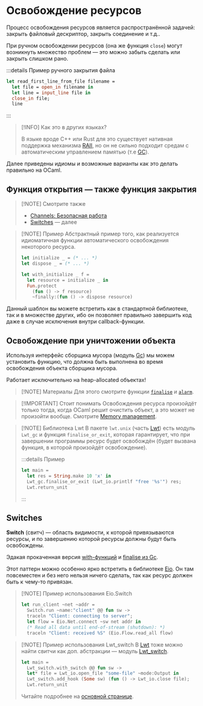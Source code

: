 # Освобождение ресурсов

Процесс освобождения ресурсов является распространённой задачей: закрыть файловый дескриптор, 
закрыть соединение и т.д.. 

При ручном освобождении ресурсов (она же функция `close`) могут 
возникнуть множество проблем &mdash; это можно забыть сделать или закрыть слишком рано.


:::details Пример ручного закрытия файла
```ocaml
let read_first_line_from_file filename = 
  let file = open_in filename in 
  let line = input_line file in 
  close_in file;
  line
```
:::

> [!INFO] Как это в других языках?
> 
> В языке вроде C++ или Rust для это существует нативная поддержка механизма [RAII],
> но он не сильно подходит средам с автоматическим управлением памятью (т.е [GC]).

Далее приведены идиомы и возможные варианты как это делать правильно на OCaml.

## Функция открытия &mdash; также функция закрытия 

> [!NOTE] Смотрите также 
> - [Channels: Безопасная работа](./channels.md#безопасная-работа)
> - [Switches](#switches) &mdash; далее

> [!NOTE] Пример
> Абстрактный пример того, как реализуется идиоматичная функции автоматического освобождения 
> некоторого ресурса.
> ```ocaml
> let initialize _ = (* ... *)
> let dispose _ = (* ... *)
> 
> let with_initialize _ f = 
>   let resource = initialize _ in 
>   Fun.protect 
>     (fun () -> f resource)
>     ~finally:(fun () -> dispose resource) 
> ```

Данный шаблон вы можете встретить как в стандартной библиотеке, так и в множестве других,
ибо он позволяет правильно завершить код даже в случае исключения внутри callback-функции.

## Освобождение при уничтожении объекта

Используя интерфейс сборщика мусора (модуль [Gc](https://ocaml.org/manual/api/Gc.html)) мы можем установить функцию, 
что должна быть выполнена во время освобождения объекта сборщика мусора.

Работает исключительно на heap-allocated объектах! 

> [!NOTE] Материалы
> Для этого смотрите функции [`finalise`](https://ocaml.org/manual/5.2/api/Gc.html#VALfinalise) и 
> [`alarm`](https://ocaml.org/manual/5.2/api/Gc.html#TYPEalarm).

> [!IMPORTANT] Стоит понимать
> Освобождения ресурса произойдёт только тогда, когда OCaml решит очистить объект, 
> а это может не произойти вообще. Смотрите [Memory management](./performance.md#memory-management).

> [!NOTE] Библиотека Lwt
> В пакете `lwt.unix` (часть [Lwt](../libraries/concurrency/lwt.md)) есть модуль `Lwt_gc` и функция `finalise_or_exit`, которая гарантирует, что
> при завершении программы ресурс будет освобождён (будет вызвана функция, в которой произойдёт освобождение).
> 
> :::details Пример
> ```ocaml
> let main = 
>   let res = String.make 10 'x' in
>   Lwt_gc.finalise_or_exit (Lwt_io.printlf "free '%s'") res;
>   Lwt.return_unit
> ```
> :::

## Switches 
 
**Switch** (свитч) &mdash; область видимости, к которой привязываются ресурсы, и по завершению которой ресурсы должны будут быть освобождены. 

Эдакая прокаченная версия [with-функций](#функция-открытия--также-функция-закрытия) и [finalise из Gc](#освобождение-при-уничтожении-объекта). 

Этот паттерн можно особенно ярко встретить в библиотеке [Eio](../libraries/concurrency/eio.md).
Он там повсеместен и без него нельзя ничего сделать, так как ресурс должен быть к чему-то привязан.

> [!NOTE] Пример использования Eio.Switch
> ```ocaml
> let run_client ~net ~addr =
>   Switch.run ~name:"client" @@ fun sw ->
>   traceln "Client: connecting to server";
>   let flow = Eio.Net.connect ~sw net addr in
>   (* Read all data until end-of-stream (shutdown): *)
>   traceln "Client: received %S" (Eio.Flow.read_all flow)
> ```

> [!NOTE] Пример использования Lwt_switch
> В [Lwt] тоже можно найти свитчи как доп. абстракции &mdash; модуль [Lwt_switch].
> ```ocaml
> let main = 
>   Lwt_switch.with_switch @@ fun sw ->
>   let* file = Lwt_io.open_file "some-file" ~mode:Output in
>   Lwt_switch.add_hook (Some sw) (fun () -> Lwt_io.close file);
>   Lwt.return_unit
> ```
> Читайте подробнее на [основной странице](../libraries/concurrency/lwt.md#switches). 

[RAII]: https://ru.wikipedia.org/wiki/%D0%9F%D0%BE%D0%BB%D1%83%D1%87%D0%B5%D0%BD%D0%B8%D0%B5_%D1%80%D0%B5%D1%81%D1%83%D1%80%D1%81%D0%B0_%D0%B5%D1%81%D1%82%D1%8C_%D0%B8%D0%BD%D0%B8%D1%86%D0%B8%D0%B0%D0%BB%D0%B8%D0%B7%D0%B0%D1%86%D0%B8%D1%8F
[GC]: https://ru.wikipedia.org/wiki/%D0%A1%D0%B1%D0%BE%D1%80%D0%BA%D0%B0_%D0%BC%D1%83%D1%81%D0%BE%D1%80%D0%B0

[Lwt]: ../libraries/concurrency/lwt.md
[Lwt_switch]: https://ocsigen.org/lwt/latest/api/Lwt_switch